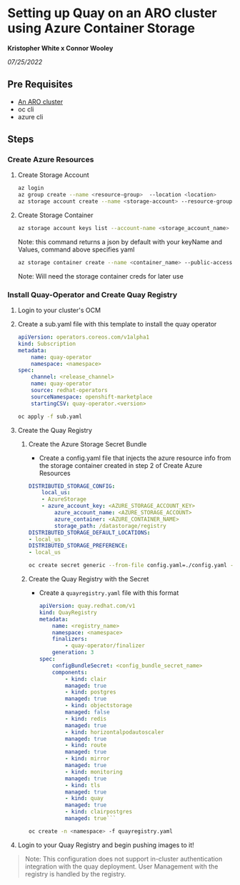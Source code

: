 # Setting up Quay on an ARO cluster using Azure Container Storage 

**Kristopher White x Connor Wooley**

*07/25/2022*

## Pre Requisites

* [An ARO cluster](/docs/quickstart-aro.html)
* oc cli
* azure cli

## Steps

### Create Azure Resources
1. Create Storage Account
    ```bash
    az login
    az group create --name <resource-group>  --location <location>
    az storage account create --name <storage-account> --resource-group <resource-group> \ --location eastus --sku Standard_LRS --kind  StorageV2
    ```
2. Create Storage Container
    ```bash
    az storage account keys list --account-name <storage_account_name> --resource-group <resource_group> --output yaml
    ```
    Note: this command returns a json by default with your keyName and Values, command above specifies yaml
    
    ```bash
    az storage container create --name <container_name> --public-access blob \ --account-name <AZURE_STORAGE_ACCOUNT> --account-key <AZURE_STORAGE_ACCOUNT_KEY>
    ```
    Note: Will need the storage container creds for later use

### Install Quay-Operator and Create Quay Registry

1. Login to your cluster's OCM
2. Create a sub.yaml file with this template to install the quay operator

    ```yaml
    apiVersion: operators.coreos.com/v1alpha1
    kind: Subscription
    metadata:
        name: quay-operator
        namespace: <namespace>
    spec:
        channel: <release_channel>
        name: quay-operator
        source: redhat-operators
        sourceNamespace: openshift-marketplace
        startingCSV: quay-operator.<version>
    ```

    ```bash
    oc apply -f sub.yaml
    ```
3. Create the Quay Registry
    1. Create the Azure Storage Secret Bundle
        - Create a config.yaml file that injects the azure resource info from the storage container created in step 2 of Create Azure Resources
        ```yaml
        DISTRIBUTED_STORAGE_CONFIG:
            local_us:
            - AzureStorage
            - azure_account_key: <AZURE_STORAGE_ACCOUNT_KEY>
                azure_account_name: <AZURE_STORAGE_ACCOUNT>
                azure_container: <AZURE_CONTAINER_NAME>
                storage_path: /datastorage/registry
        DISTRIBUTED_STORAGE_DEFAULT_LOCATIONS:
        - local_us
        DISTRIBUTED_STORAGE_PREFERENCE:
        - local_us
        ```
    
        ```bash
        oc create secret generic --from-file config.yaml=./config.yaml -n <namespace> <config_bundle_secret_name>
        ```
    2. Create the Quay Registry with the Secret
        - Create a `quayregistry.yaml` file with this format
            ```yaml
            apiVersion: quay.redhat.com/v1
            kind: QuayRegistry
            metadata:
                name: <registry_name>
                namespace: <namespace>
                finalizers:
                    - quay-operator/finalizer
                generation: 3
            spec:
                configBundleSecret: <config_bundle_secret_name>
                components:
                    - kind: clair
                    managed: true
                    - kind: postgres
                    managed: true
                    - kind: objectstorage
                    managed: false
                    - kind: redis
                    managed: true
                    - kind: horizontalpodautoscaler
                    managed: true
                    - kind: route
                    managed: true
                    - kind: mirror
                    managed: true
                    - kind: monitoring
                    managed: true
                    - kind: tls
                    managed: true
                    - kind: quay
                    managed: true
                    - kind: clairpostgres
                    managed: true```
        ```bash
        oc create -n <namespace> -f quayregistry.yaml
        ```
4. Login to your Quay Registry and begin pushing images to it!

> Note: This configuration does not support in-cluster authentication integration with the quay deployment. User Management with the registry is handled by the registry.


